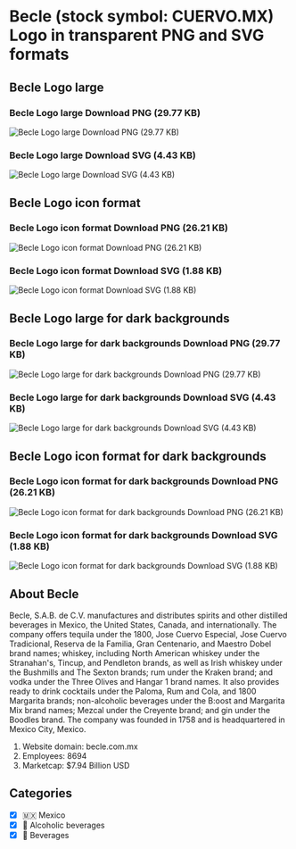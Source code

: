 # Becle (stock symbol: CUERVO.MX) Logo in transparent PNG and SVG formats

## Becle Logo large

### Becle Logo large Download PNG (29.77 KB)

![Becle Logo large Download PNG (29.77 KB)](/img/orig/CUERVO.MX_BIG-694da8aa.png)

### Becle Logo large Download SVG (4.43 KB)

![Becle Logo large Download SVG (4.43 KB)](/img/orig/CUERVO.MX_BIG-0f9c7d12.svg)

## Becle Logo icon format

### Becle Logo icon format Download PNG (26.21 KB)

![Becle Logo icon format Download PNG (26.21 KB)](/img/orig/CUERVO.MX-1192ef8d.png)

### Becle Logo icon format Download SVG (1.88 KB)

![Becle Logo icon format Download SVG (1.88 KB)](/img/orig/CUERVO.MX-5ae939bb.svg)

## Becle Logo large for dark backgrounds

### Becle Logo large for dark backgrounds Download PNG (29.77 KB)

![Becle Logo large for dark backgrounds Download PNG (29.77 KB)](/img/orig/CUERVO.MX_BIG.D-c7c68a8e.png)

### Becle Logo large for dark backgrounds Download SVG (4.43 KB)

![Becle Logo large for dark backgrounds Download SVG (4.43 KB)](/img/orig/CUERVO.MX_BIG.D-5265b85f.svg)

## Becle Logo icon format for dark backgrounds

### Becle Logo icon format for dark backgrounds Download PNG (26.21 KB)

![Becle Logo icon format for dark backgrounds Download PNG (26.21 KB)](/img/orig/CUERVO.MX.D-58fead62.png)

### Becle Logo icon format for dark backgrounds Download SVG (1.88 KB)

![Becle Logo icon format for dark backgrounds Download SVG (1.88 KB)](/img/orig/CUERVO.MX.D-e3120bbb.svg)

## About Becle

Becle, S.A.B. de C.V. manufactures and distributes spirits and other distilled beverages in Mexico, the United States, Canada, and internationally. The company offers tequila under the 1800, Jose Cuervo Especial, Jose Cuervo Tradicional, Reserva de la Familia, Gran Centenario, and Maestro Dobel brand names; whiskey, including North American whiskey under the Stranahan's, Tincup, and Pendleton brands, as well as Irish whiskey under the Bushmills and The Sexton brands; rum under the Kraken brand; and vodka under the Three Olives and Hangar 1 brand names. It also provides ready to drink cocktails under the Paloma, Rum and Cola, and 1800 Margarita brands; non-alcoholic beverages under the B:oost and Margarita Mix brand names; Mezcal under the Creyente brand; and gin under the Boodles brand. The company was founded in 1758 and is headquartered in Mexico City, Mexico.

1. Website domain: becle.com.mx
2. Employees: 8694
3. Marketcap: $7.94 Billion USD


## Categories
- [x] 🇲🇽 Mexico
- [x] 🍷 Alcoholic beverages
- [x] 🥤 Beverages
